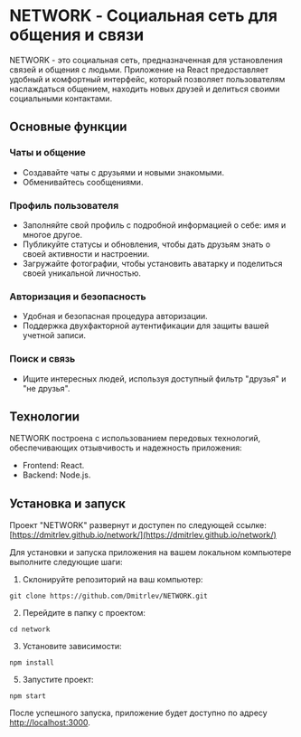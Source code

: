 # NETWORK - Социальная сеть для общения и связи

NETWORK - это социальная сеть, предназначенная для установления связей и общения с людьми. Приложение на React предоставляет удобный и комфортный интерфейс, который позволяет пользователям наслаждаться общением, находить новых друзей и делиться своими социальными контактами.

## Основные функции

### Чаты и общение

- Создавайте чаты с друзьями и новыми знакомыми.
- Обменивайтесь сообщениями.

### Профиль пользователя

- Заполняйте свой профиль с подробной информацией о себе: имя и многое другое.
- Публикуйте статусы и обновления, чтобы дать друзьям знать о своей активности и настроении.
- Загружайте фотографии, чтобы установить аватарку и поделиться своей уникальной личностью.

### Авторизация и безопасность

- Удобная и безопасная процедура авторизации.
- Поддержка двухфакторной аутентификации для защиты вашей учетной записи.

### Поиск и связь

- Ищите интересных людей, используя доступный фильтр "друзья" и "не друзья".

## Технологии

NETWORK построена с использованием передовых технологий, обеспечивающих отзывчивость и надежность приложения:

- Frontend: React.
- Backend: Node.js.

## Установка и запуск

Проект "NETWORK" развернут и доступен по следующей ссылке: [https://dmitrlev.github.io/network/](https://dmitrlev.github.io/network/)

Для установки и запуска приложения на вашем локальном компьютере выполните следующие шаги:

1. Склонируйте репозиторий на ваш компьютер:

```
git clone https://github.com/Dmitrlev/NETWORK.git
```

2. Перейдите в папку с проектом:

```
cd network
```

3. Установите зависимости:

```
npm install
```

5. Запустите проект:

```
npm start
```

После успешного запуска, приложение будет доступно по адресу [http://localhost:3000](http://localhost:3000).
